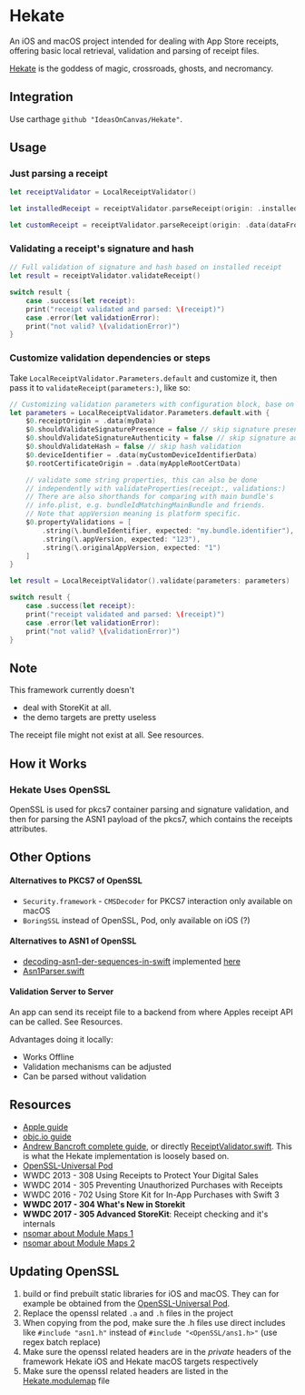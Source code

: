 # Hekate

An iOS and macOS project intended for dealing with App Store receipts, offering basic local retrieval, validation and parsing of receipt files.

[Hekate](https://en.wikipedia.org/wiki/Hecate) is the goddess of magic, crossroads, ghosts, and necromancy.

## Integration

Use carthage `github "IdeasOnCanvas/Hekate"`.

## Usage

### Just parsing a receipt

```swift
let receiptValidator = LocalReceiptValidator()

let installedReceipt = receiptValidator.parseReceipt(origin: .installedInMainBundle)

let customReceipt = receiptValidator.parseReceipt(origin: .data(dataFromSomewhere))
```

### Validating a receipt's signature and hash

```swift
// Full validation of signature and hash based on installed receipt
let result = receiptValidator.validateReceipt()

switch result {
    case .success(let receipt):
    print("receipt validated and parsed: \(receipt)")    
    case .error(let validationError):
    print("not valid? \(validationError)")
}
```

### Customize validation dependencies or steps

Take `LocalReceiptValidator.Parameters.default` and customize it, then pass it to `validateReceipt(parameters:)`, like so:

```swift
// Customizing validation parameters with configuration block, base on .default
let parameters = LocalReceiptValidator.Parameters.default.with {
    $0.receiptOrigin = .data(myData)
    $0.shouldValidateSignaturePresence = false // skip signature presence validation
    $0.shouldValidateSignatureAuthenticity = false // skip signature authenticity validation
    $0.shouldValidateHash = false // skip hash validation
    $0.deviceIdentifier = .data(myCustomDeviceIdentifierData)
    $0.rootCertificateOrigin = .data(myAppleRootCertData)

    // validate some string properties, this can also be done 
    // independently with validateProperties(receipt:, validations:)
    // There are also shorthands for comparing with main bundle's 
    // info.plist, e.g. bundleIdMatchingMainBundle and friends.
    // Note that appVersion meaning is platform specific.
    $0.propertyValidations = [
        .string(\.bundleIdentifier, expected: "my.bundle.identifier"),
        .string(\.appVersion, expected: "123"),
        .string(\.originalAppVersion, expected: "1")
    ]
}

let result = LocalReceiptValidator().validate(parameters: parameters)

switch result {
    case .success(let receipt):
    print("receipt validated and parsed: \(receipt)")
    case .error(let validationError):
    print("not valid? \(validationError)")
}
```

## Note

This framework currently doesn't 

- deal with StoreKit at all.
- the demo targets are pretty useless

The receipt file might not exist at all. See resources.

## How it Works

### Hekate Uses OpenSSL

OpenSSL is used for pkcs7 container parsing and signature validation, and then for parsing the ASN1 payload of the pkcs7, which contains the receipts attributes.

## Other Options

#### Alternatives to PKCS7 of OpenSSL

- `Security.framework` - `CMSDecoder` for PKCS7 interaction only available on macOS
- `BoringSSL` instead of OpenSSL, Pod, only available on iOS (?)

#### Alternatives to ASN1 of OpenSSL

- [decoding-asn1-der-sequences-in-swift](http://nspasteboard.com/2016/10/23/decoding-asn1-der-sequences-in-swift/) implemented [here](https://gist.github.com/Jugale/2daaec0715d4f6d7347534d42bfa7110)
- [Asn1Parser.swift](https://github.com/TakeScoop/SwiftyRSA/blob/03250be7319d8c54159234e5258ead395ea4de4c/SwiftyRSA/Asn1Parser.swift)

#### Validation Server to Server
An app can send its receipt file to a backend from where Apples receipt API can be called. See Resources.

Advantages doing it locally:

- Works Offline
- Validation mechanisms can be adjusted
- Can be parsed without validation

## Resources

- [Apple guide](https://developer.apple.com/library/content/releasenotes/General/ValidateAppStoreReceipt/Introduction.html)
- [objc.io guide](https://www.objc.io/issues/17-security/receipt-validation/)
- [Andrew Bancroft complete guide](https://www.andrewcbancroft.com/2017/08/01/local-receipt-validation-swift-start-finish/), or directly [ReceiptValidator.swift](https://github.com/andrewcbancroft/SwiftyLocalReceiptValidator/blob/master/ReceiptValidator.swift). This is what the Hekate implementation is loosely based on.
- [OpenSSL-Universal Pod](https://github.com/krzyzanowskim/OpenSSL)
- WWDC 2013 - 308 Using Receipts to Protect Your Digital Sales
- WWDC 2014 - 305 Preventing Unauthorized Purchases with Receipts
- WWDC 2016 - 702 Using Store Kit for In-App Purchases with Swift 3
- **WWDC 2017 - 304 What's New in Storekit**
- **WWDC 2017 - 305 Advanced StoreKit**: Receipt checking and it's internals
- [nsomar about Module Maps 1](http://nsomar.com/project-and-private-headers-in-a-swift-and-objective-c-framework/)
- [nsomar about Module Maps 2](http://nsomar.com/modular-framework-creating-and-using-them/)

## Updating OpenSSL

1. build or find prebuilt static libraries for iOS and macOS. They can for example be obtained from the [OpenSSL-Universal Pod](https://github.com/krzyzanowskim/OpenSSL).
2. Replace the openssl related `.a` and `.h` files in the project
3. When copying from the pod, make sure the .h files use direct includes like `#include "asn1.h"` instead of `#include "<OpenSSL/ans1.h>"` (use regex batch replace)
4. Make sure the openssl related headers are in the *private* headers of the framework Hekate iOS and Hekate macOS targets respectively
5. Make sure the openssl related headers are listed in the [Hekate.modulemap](Hekate/Hekate/Supporting%20Files/Hekate.modulemap) file
